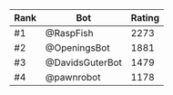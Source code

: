 Rank|Bot|Rating
---|---|---
#1|@RaspFish|2273
#2|@OpeningsBot|1881
#3|@DavidsGuterBot|1479
#4|@pawnrobot|1178

